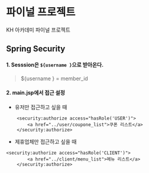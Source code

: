 # 파이널 프로젝트
KH 아카데미 파이널 프로젝트  

##  Spring Security

#### 1.  Sesssion은 `${username }`으로 받아온다.
>${username } = member_id

#### 2.  main.jsp에서 접근 설정</h2>
	
- 유저만 접근하고 싶을 때
```
	<security:authorize access="hasRole('USER')">
		<a href="../user/coupone_list">쿠폰 리스트</a>
	</security:authorize>
```	
- 제휴업체만 접근하고 싶을 때
```	
<security:authorize access="hasRole('CLIENT')">
		<a href="../client/menu_list">메뉴 리스트</a>
	</security:authorize>
```
